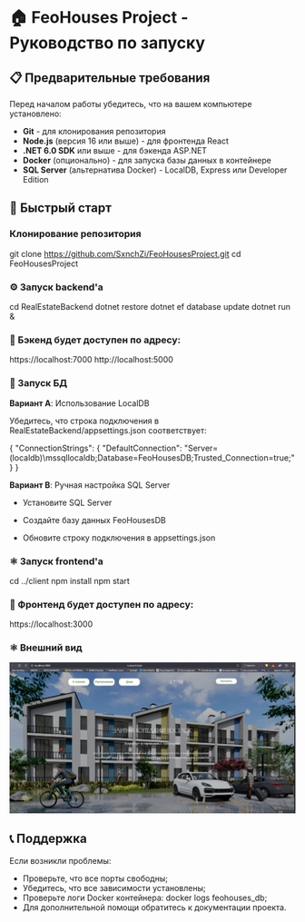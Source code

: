 # 🏠 FeoHouses Project - Руководство по запуску

## 📋 Предварительные требования

Перед началом работы убедитесь, что на вашем компьютере установлено:

- **Git** - для клонирования репозитория
- **Node.js** (версия 16 или выше) - для фронтенда React
- **.NET 6.0 SDK** или выше - для бэкенда ASP.NET
- **Docker** (опционально) - для запуска базы данных в контейнере
- **SQL Server** (альтернатива Docker) - LocalDB, Express или Developer Edition

## 🚀 Быстрый старт

### Клонирование репозитория

git clone https://github.com/SxnchZi/FeoHousesProject.git
cd FeoHousesProject

### ⚙️ Запуск backend'а

cd RealEstateBackend
dotnet restore
dotnet ef database update
dotnet run &

### 📌 Бэкенд будет доступен по адресу:

https://localhost:7000
http://localhost:5000

### 🐳 Запуск БД

**Вариант A**: Использование LocalDB

Убедитесь, что строка подключения в RealEstateBackend/appsettings.json соответствует:

{
  "ConnectionStrings": {
    "DefaultConnection": "Server=(localdb)\\mssqllocaldb;Database=FeoHousesDB;Trusted_Connection=true;"
  }
}

**Вариант B**: Ручная настройка SQL Server

- Установите SQL Server

- Создайте базу данных FeoHousesDB

- Обновите строку подключения в appsettings.json

### ⚛️ Запуск frontend'a

cd ../client
npm install
npm start

### 📌 Фронтенд будет доступен по адресу:

https://localhost:3000

### ⚛️ Внешний вид

![alt text](image.png)

## 📞 Поддержка

Если возникли проблемы:

- Проверьте, что все порты свободны;
- Убедитесь, что все зависимости установлены;
- Проверьте логи Docker контейнера: docker logs feohouses_db;
- Для дополнительной помощи обратитесь к документации проекта.
